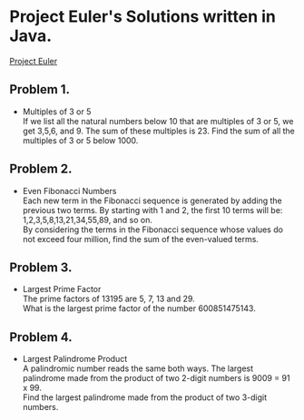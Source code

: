 # Project Euler's Solutions written in Java. 
[Project Euler](https://projecteuler.info/problems)

## Problem 1.
- Multiples of 3 or 5     
If we list all the natural numbers below 10 that are multiples of 3 or 5, we get 3,5,6, and 9. The sum of these multiples is 23. Find the sum of all the multiples of 3 or 5 below 1000.

## Problem 2.
- Even Fibonacci Numbers       
Each new term in the Fibonacci sequence is generated by adding the previous two terms. By starting with 1 and 2, the first 10 terms will be: 1,2,3,5,8,13,21,34,55,89, and so on.       
By considering the terms in the Fibonacci sequence whose values do not exceed four million, find the sum of the even-valued terms.

## Problem 3.
- Largest Prime Factor        
The prime factors of 13195 are 5, 7, 13 and 29.     
What is the largest prime factor of the number 600851475143.

## Problem 4.
- Largest Palindrome Product      
A palindromic number reads the same both ways. The largest palindrome made from the product of two 2-digit numbers is 9009 = 91 x 99.      
Find the largest palindrome made from the product of two 3-digit numbers.

